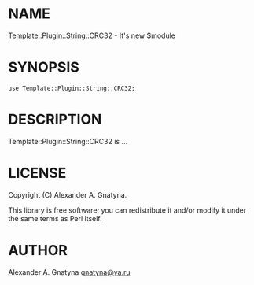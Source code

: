 # NAME

Template::Plugin::String::CRC32 - It's new $module

# SYNOPSIS

    use Template::Plugin::String::CRC32;

# DESCRIPTION

Template::Plugin::String::CRC32 is ...

# LICENSE

Copyright (C) Alexander A. Gnatyna.

This library is free software; you can redistribute it and/or modify
it under the same terms as Perl itself.

# AUTHOR

Alexander A. Gnatyna <gnatyna@ya.ru>

